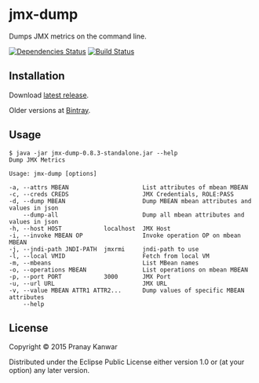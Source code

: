 # jmx-dump

Dumps JMX metrics on the command line.

[![Dependencies Status](https://versions.deps.co/r4um/jmx-dump/status.svg)](https://versions.deps.co/r4um/jmx-dump)
[![Build Status](https://travis-ci.org/r4um/jmx-dump.svg?branch=master)](https://travis-ci.org/r4um/jmx-dump)

## Installation

Download [latest release](https://github.com/r4um/jmx-dump/releases/latest).

Older versions at [Bintray](https://bintray.com/r4um/generic/jmx-dump).

## Usage

```shell
$ java -jar jmx-dump-0.8.3-standalone.jar --help
Dump JMX Metrics

Usage: jmx-dump [options]

-a, --attrs MBEAN                     List attributes of mbean MBEAN
-c, --creds CREDS                     JMX Credentials, ROLE:PASS
-d, --dump MBEAN                      Dump MBEAN mbean attributes and values in json
    --dump-all                        Dump all mbean attributes and values in json
-h, --host HOST            localhost  JMX Host
-i, --invoke MBEAN OP                 Invoke operation OP on mbean MBEAN
-j, --jndi-path JNDI-PATH  jmxrmi     jndi-path to use
-l, --local VMID                      Fetch from local VM
-m, --mbeans                          List MBean names
-o, --operations MBEAN                List operations on mbean MBEAN
-p, --port PORT            3000       JMX Port
-u, --url URL                         JMX URL
-v, --value MBEAN ATTR1 ATTR2...      Dump values of specific MBEAN attributes
    --help
```


## License

Copyright © 2015 Pranay Kanwar

Distributed under the Eclipse Public License either version 1.0 or (at
your option) any later version.
